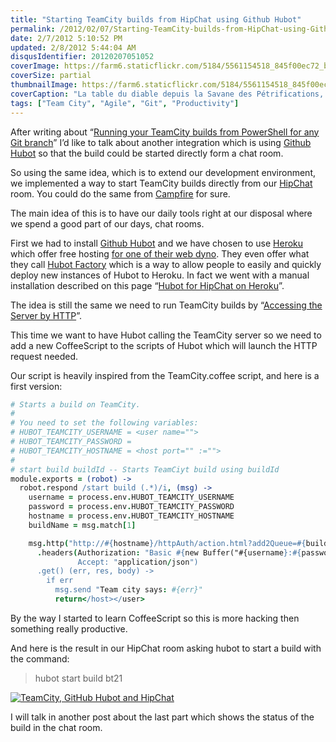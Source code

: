 ```yaml
---
title: "Starting TeamCity builds from HipChat using Github Hubot"
permalink: /2012/02/07/Starting-TeamCity-builds-from-HipChat-using-Github-Hubot/
date: 2/7/2012 5:10:52 PM
updated: 2/8/2012 5:44:04 AM
disqusIdentifier: 20120207051052
coverImage: https://farm6.staticflickr.com/5184/5561154518_845f00ec72_b.jpg
coverSize: partial
thumbnailImage: https://farm6.staticflickr.com/5184/5561154518_845f00ec72_q.jpg
coverCaption: "La table du diable depuis la Savane des Pétrifications, Martinique"
tags: ["Team City", "Agile", "Git", "Productivity"]
---
```

<!-- [![La table du diable depuis la Savane des Pétrifications](http://farm6.staticflickr.com/5184/5561154518_845f00ec72_m.jpg)](http://www.flickr.com/photos/laurentkempe/5561154518/ "La table du diable depuis la Savane des Pétrifications by Laurent Kempé, on Flickr") -->   

After writing about “[Running your TeamCity builds from PowerShell for any Git branch](http://www.laurentkempe.com/post/Running-your-TeamCity-builds-from-a-command-line.aspx)” I’d like to talk about another integration which is using [Github Hubot](http://hubot.github.com/) so that the build could be started directly form a chat room.
<!-- more -->

So using the same idea, which is to extend our development environment, we implemented a way to start TeamCity builds directly from our [HipChat](https://www.hipchat.com/) room. You could do the same from [Campfire](http://campfirenow.com/) for sure. 

The main idea of this is to have our daily tools right at our disposal where we spend a good part of our days, chat rooms.

First we had to install [Github Hubot](http://hubot.github.com/) and we have chosen to use [Heroku](http://www.heroku.com/) which offer free hosting [for one of their web dyno](http://www.heroku.com/pricing#1-0). They even offer what they call [Hubot Factory](https://hubot-factory.herokuapp.com/about) which is a way to allow people to easily and quickly deploy new instances of Hubot to Heroku. In fact we went with a manual installation described on this page “[Hubot for HipChat on Heroku](https://github.com/hipchat/hubot-hipchat#readme)”. 

The idea is still the same we need to run TeamCity builds by “[Accessing the Server by HTTP](http://confluence.jetbrains.net/display/TCD6/Accessing+Server+by+HTTP)”.

This time we want to have Hubot calling the TeamCity server so we need to add a new CoffeeScript to the scripts of Hubot which will launch the HTTP request needed.

Our script is heavily inspired from the TeamCity.coffee script, and here is a first version:

```coffeescript TeamCity.coffee http://underscorejs.org/#compact TeamCity.coffee %}
# Starts a build on TeamCity.
#
# You need to set the following variables:
# HUBOT_TEAMCITY_USERNAME = <user name="">
# HUBOT_TEAMCITY_PASSWORD = 
# HUBOT_TEAMCITY_HOSTNAME = <host port="" :="">
#
# start build buildId -- Starts TeamCiyt build using buildId
module.exports = (robot) ->
  robot.respond /start build (.*)/i, (msg) ->
    username = process.env.HUBOT_TEAMCITY_USERNAME
    password = process.env.HUBOT_TEAMCITY_PASSWORD
    hostname = process.env.HUBOT_TEAMCITY_HOSTNAME
    buildName = msg.match[1]

    msg.http("http://#{hostname}/httpAuth/action.html?add2Queue=#{buildName}")
      .headers(Authorization: "Basic #{new Buffer("#{username}:#{password}").toString("base64")}",
               Accept: "application/json")
      .get() (err, res, body) ->
        if err
          msg.send "Team city says: #{err}"
          return</host></user>
```

By the way I started to learn CoffeeScript so this is more hacking then something really productive.

And here is the result in our HipChat room asking hubot to start a build with the command:

> hubot start build bt21

[![TeamCity, GitHub Hubot and HipChat](http://farm8.staticflickr.com/7024/6834441105_d42fa87111_o.jpg)](http://www.flickr.com/photos/laurentkempe/6834441105/ "TeamCity, GitHub Hubot and HipChat by Laurent Kempé, on Flickr")

I will talk in another post about the last part which shows the status of the build in the chat room.
